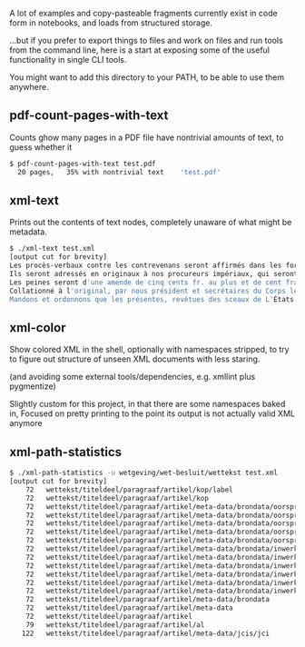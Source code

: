 

A lot of examples and copy-pasteable fragments currently exist in code form in notebooks,
and loads from structured storage.

...but if you prefer to export things to files and work on files and run tools from the command line,
here is a start at exposing some of the useful functionality in single CLI tools.

You might want to add this directory to your PATH, to be able to use them anywhere.



## pdf-count-pages-with-text

Counts ghow many pages in a PDF file have nontrivial amounts of text,
to guess whether it 

```bash
$ pdf-count-pages-with-text test.pdf
  20 pages,   35% with nontrivial text    'test.pdf'
```


## xml-text

Prints out the contents of text nodes, completely unaware of what might be metadata.

```bash
$ ./xml-text test.xml
[output cut for brevity]
Les procès-verbaux contre les contrevenans seront affirmés dans les formes et délais prescrits par les lois.
Ils seront adressés en originaux à nos procureurs impériaux, qui seront tenus de poursuivre d'office les contrevenans devant les tribunaux de police correctionnelle, ainsi qu'il est réglé et usité pour les délits forestiers, et sans préjudice des dommages-intérêts des parties.
Les peines seront d'une amende de cinq cents fr. au plus et de cent francs au moins, double en cas de récidive, et d'une détention qui ne pourra excéder la durée fixée par le Code de police correctionnelle.
Collationné à l'original, par nous président et secrétaires du Corps législatif. Paris, le 21 Avril 1810. Signé le comte de Montesquiou, président; Puymaurin, Debosque, Plasschaert, Grellet, secrétaires.
Mandons et ordonnons que les présentes, revêtues des sceaux de L'États insérées au Bulletin des lois, soient adressées aux Cours, aux Tribunaux et aux autorités administratives, pour qu'ils les inscrivent dans leurs registres, les observent et les fassent observer; et notre Grand-Juge Ministre de la justice est chargé d'en surveiller la publication.
```


## xml-color

Show colored XML in the shell, optionally with namespaces stripped,
to try to figure out structure of unseen XML documents with less staring. 

(and avoiding some external tools/dependencies, e.g. xmllint plus pygmentize)

Slightly custom for this project, in that there are some namespaces baked in,
Focused on pretty printing to the point its output is not actually valid XML anymore


## xml-path-statistics

```bash 
$ ./xml-path-statistics -u wetgeving/wet-besluit/wettekst test.xml
[output cut for brevity]
    72   wettekst/titeldeel/paragraaf/artikel/kop/label
    72   wettekst/titeldeel/paragraaf/artikel/kop
    72   wettekst/titeldeel/paragraaf/artikel/meta-data/brondata/oorspronkelijk/publicatie/publicatiejaar
    72   wettekst/titeldeel/paragraaf/artikel/meta-data/brondata/oorspronkelijk/publicatie/publicatienr
    72   wettekst/titeldeel/paragraaf/artikel/meta-data/brondata/oorspronkelijk/publicatie/ondertekeningsdatum
    72   wettekst/titeldeel/paragraaf/artikel/meta-data/brondata/oorspronkelijk/publicatie
    72   wettekst/titeldeel/paragraaf/artikel/meta-data/brondata/oorspronkelijk
    72   wettekst/titeldeel/paragraaf/artikel/meta-data/brondata/inwerkingtreding/publicatie/publicatiejaar
    72   wettekst/titeldeel/paragraaf/artikel/meta-data/brondata/inwerkingtreding/publicatie/publicatienr
    72   wettekst/titeldeel/paragraaf/artikel/meta-data/brondata/inwerkingtreding/publicatie/ondertekeningsdatum
    72   wettekst/titeldeel/paragraaf/artikel/meta-data/brondata/inwerkingtreding/publicatie
    72   wettekst/titeldeel/paragraaf/artikel/meta-data/brondata/inwerkingtreding/inwerkingtreding.datum
    72   wettekst/titeldeel/paragraaf/artikel/meta-data/brondata/inwerkingtreding
    72   wettekst/titeldeel/paragraaf/artikel/meta-data/brondata
    72   wettekst/titeldeel/paragraaf/artikel/meta-data
    72   wettekst/titeldeel/paragraaf/artikel
    79   wettekst/titeldeel/paragraaf/artikel/al
   122   wettekst/titeldeel/paragraaf/artikel/meta-data/jcis/jci

```
